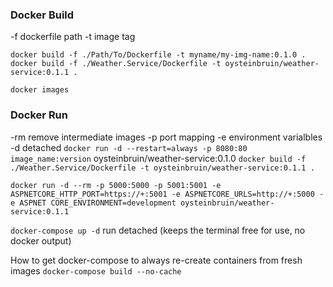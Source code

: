 ### Docker Build

-f dockerfile path
-t image tag


`docker build -f ./Path/To/Dockerfile -t myname/my-img-name:0.1.0 .` 
`docker build -f ./Weather.Service/Dockerfile -t oysteinbruin/weather-service:0.1.1 .`

`docker images`


### Docker Run

-rm remove intermediate images
-p port mapping
-e environment varialbles
-d detached
`docker run -d --restart=always -p 8080:80 image_name:version` oysteinbruin/weather-service:0.1.0 
`docker build -f ./Weather.Service/Dockerfile -t oysteinbruin/weather-service:0.1.1 .`

`docker run -d --rm -p 5000:5000 -p 5001:5001 -e ASPNETCORE_HTTP_PORT=https://+:5001 -e ASPNETCORE_URLS=http://+:5000 -e ASPNET
CORE_ENVIRONMENT=development oysteinbruin/weather-service:0.1.1`



`docker-compose up -d` run detached (keeps the terminal free for use, no docker output)

How to get docker-compose to always re-create containers from fresh images
`docker-compose build --no-cache`
